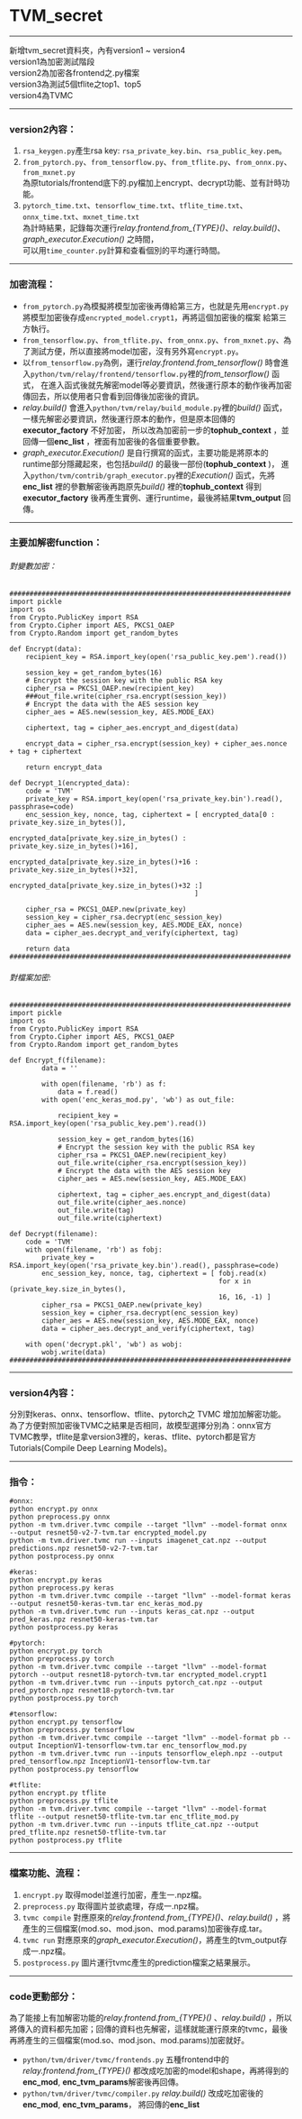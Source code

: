 # TVM_secret

----------------------
新增tvm_secret資料夾，內有version1 ~ version4  
version1為加密測試階段  
version2為加密各frontend之.py檔案  
version3為測試5個tflite之top1、top5  
version4為TVMC

----------------------
### version2內容：  
1. `rsa_keygen.py`產生rsa key: `rsa_private_key.bin`、`rsa_public_key.pem`。  
2. `from_pytorch.py`、`from_tensorflow.py`、`from_tflite.py`、`from_onnx.py`、`from_mxnet.py`  
  為原tutorials/frontend底下的.py檔加上encrypt、decrypt功能、並有計時功能。  
3. `pytorch_time.txt`、`tensorflow_time.txt`、`tflite_time.txt`、`onnx_time.txt`、`mxnet_time.txt`  
  為計時結果，記錄每次運行*relay.frontend.from_{TYPE}()*、*relay.build()*、*graph_executor.Execution()* 之時間，  
  可以用`time_counter.py`計算和查看個別的平均運行時間。
  
----------------------
### 加密流程：  
* `from_pytorch.py`為模擬將模型加密後再傳給第三方，也就是先用`encrypt.py`將模型加密後存成`encrypted_model.crypt1`，再將這個加密後的檔案
  給第三方執行。  
* `from_tensorflow.py`、`from_tflite.py`、`from_onnx.py`、`from_mxnet.py`、為了測試方便，所以直接將model加密，沒有另外寫`encrypt.py`。  
* 以`from_tensorflow.py`為例，運行*relay.frontend.from_tensorflow()* 時會進入`python/tvm/relay/frontend/tensorflow.py`裡的*from_tensorflow()* 函式，
  在進入函式後就先解密model等必要資訊，然後運行原本的動作後再加密傳回去，所以使用者只會看到回傳後加密後的資訊。
* *relay.build()* 會進入`python/tvm/relay/build_module.py`裡的*build()* 函式，一樣先解密必要資訊，然後運行原本的動作，但是原本回傳的**executor_factory** 不好加密，
  所以改為加密前一步的**tophub_context** ，並回傳一個**enc_list** ，裡面有加密後的各個重要參數。  
* *graph_executor.Execution()* 是自行撰寫的函式，主要功能是將原本的runtime部分隱藏起來，也包括*build()* 的最後一部份(**tophub_context** )，
  進入`python/tvm/contrib/graph_executor.py`裡的*Execution()* 函式，先將**enc_list** 裡的參數解密後再跑原先*build()* 裡的**tophub_context** 得到
  **executor_factory** 後再產生實例、運行runtime，最後將結果**tvm_output** 回傳。  
 
----------------------
### 主要加解密function：
###### 對變數加密：
```
######################################################################
import pickle
import os
from Crypto.PublicKey import RSA
from Crypto.Cipher import AES, PKCS1_OAEP
from Crypto.Random import get_random_bytes

def Encrypt(data): 
    recipient_key = RSA.import_key(open('rsa_public_key.pem').read())

    session_key = get_random_bytes(16)
    # Encrypt the session key with the public RSA key
    cipher_rsa = PKCS1_OAEP.new(recipient_key)
    ###out_file.write(cipher_rsa.encrypt(session_key))
    # Encrypt the data with the AES session key
    cipher_aes = AES.new(session_key, AES.MODE_EAX)

    ciphertext, tag = cipher_aes.encrypt_and_digest(data)

    encrypt_data = cipher_rsa.encrypt(session_key) + cipher_aes.nonce + tag + ciphertext

    return encrypt_data

def Decrypt_1(encrypted_data):
    code = 'TVM'
    private_key = RSA.import_key(open('rsa_private_key.bin').read(), passphrase=code)
    enc_session_key, nonce, tag, ciphertext = [ encrypted_data[0 : private_key.size_in_bytes()], 
                                                encrypted_data[private_key.size_in_bytes() : private_key.size_in_bytes()+16],
                                                encrypted_data[private_key.size_in_bytes()+16 : private_key.size_in_bytes()+32],
                                                encrypted_data[private_key.size_in_bytes()+32 :]
                                              ]

    cipher_rsa = PKCS1_OAEP.new(private_key)
    session_key = cipher_rsa.decrypt(enc_session_key)
    cipher_aes = AES.new(session_key, AES.MODE_EAX, nonce)
    data = cipher_aes.decrypt_and_verify(ciphertext, tag)

    return data
######################################################################
```
###### 對檔案加密:
```
######################################################################
import pickle
import os
from Crypto.PublicKey import RSA
from Crypto.Cipher import AES, PKCS1_OAEP
from Crypto.Random import get_random_bytes

def Encrypt_f(filename):         
        data = ''
    
        with open(filename, 'rb') as f:
            data = f.read()
        with open('enc_keras_mod.py', 'wb') as out_file:

            recipient_key = RSA.import_key(open('rsa_public_key.pem').read())
    
            session_key = get_random_bytes(16)
            # Encrypt the session key with the public RSA key
            cipher_rsa = PKCS1_OAEP.new(recipient_key)
            out_file.write(cipher_rsa.encrypt(session_key))
            # Encrypt the data with the AES session key
            cipher_aes = AES.new(session_key, AES.MODE_EAX)
        
            ciphertext, tag = cipher_aes.encrypt_and_digest(data)
            out_file.write(cipher_aes.nonce)
            out_file.write(tag)
            out_file.write(ciphertext)
            
def Decrypt(filename):
    code = 'TVM'
    with open(filename, 'rb') as fobj:
        private_key = RSA.import_key(open('rsa_private_key.bin').read(), passphrase=code)
        enc_session_key, nonce, tag, ciphertext = [ fobj.read(x) 
                                                    for x in (private_key.size_in_bytes(), 
                                                    16, 16, -1) ]
        cipher_rsa = PKCS1_OAEP.new(private_key)
        session_key = cipher_rsa.decrypt(enc_session_key)
        cipher_aes = AES.new(session_key, AES.MODE_EAX, nonce)
        data = cipher_aes.decrypt_and_verify(ciphertext, tag)

    with open('decrypt.pkl', 'wb') as wobj:
        wobj.write(data)
######################################################################
```

----------------------
### version4內容：
分別對keras、onnx、tensorflow、tflite、pytorch之 TVMC 增加加解密功能。  
為了方便對照加密後TVMC之結果是否相同，故模型選擇分別為：onnx官方TVMC教學，tflite是拿version3裡的，keras、tflite、pytorch都是官方Tutorials(Compile Deep Learning Models)。  

----------------------
### 指令：  
```
#onnx:
python encrypt.py onnx
python preprocess.py onnx
python -m tvm.driver.tvmc compile --target "llvm" --model-format onnx --output resnet50-v2-7-tvm.tar encrypted_model.py
python -m tvm.driver.tvmc run --inputs imagenet_cat.npz --output predictions.npz resnet50-v2-7-tvm.tar
python postprocess.py onnx

#keras:
python encrypt.py keras
python preprocess.py keras
python -m tvm.driver.tvmc compile --target "llvm" --model-format keras --output resnet50-keras-tvm.tar enc_keras_mod.py
python -m tvm.driver.tvmc run --inputs keras_cat.npz --output pred_keras.npz resnet50-keras-tvm.tar
python postprocess.py keras

#pytorch:
python encrypt.py torch
python preprocess.py torch
python -m tvm.driver.tvmc compile --target "llvm" --model-format pytorch --output resnet18-pytorch-tvm.tar encrypted_model.crypt1
python -m tvm.driver.tvmc run --inputs pytorch_cat.npz --output pred_pytorch.npz resnet18-pytorch-tvm.tar
python postprocess.py torch

#tensorflow:
python encrypt.py tensorflow
python preprocess.py tensorflow
python -m tvm.driver.tvmc compile --target "llvm" --model-format pb --output InceptionV1-tensorflow-tvm.tar enc_tensorflow_mod.py
python -m tvm.driver.tvmc run --inputs tensorflow_eleph.npz --output pred_tensorflow.npz InceptionV1-tensorflow-tvm.tar
python postprocess.py tensorflow

#tflite:
python encrypt.py tflite
python preprocess.py tflite
python -m tvm.driver.tvmc compile --target "llvm" --model-format tflite --output resnet50-tflite-tvm.tar enc_tflite_mod.py
python -m tvm.driver.tvmc run --inputs tflite_cat.npz --output pred_tflite.npz resnet50-tflite-tvm.tar
python postprocess.py tflite
```
----------------------
### 檔案功能、流程：  
1. `encrypt.py` 取得model並進行加密，產生一.npz檔。  
2. `preprocess.py` 取得圖片並欲處理，存成一.npz檔。  
3. `tvmc compile` 對應原來的*relay.frontend.from_{TYPE}()*、*relay.build()* ，將產生的三個檔案(mod.so、mod.json、mod.params)加密後存成.tar。  
4. `tvmc run` 對應原來的*graph_executor.Execution()*，將產生的tvm_output存成一.npz檔。  
5. `postprocess.py` 圖片運行tvmc產生的prediction檔案之結果展示。  

----------------------
### code更動部分：  
為了能接上有加解密功能的*relay.frontend.from_{TYPE}()* 、*relay.build()* ，所以將傳入的資料都先加密；回傳的資料也先解密，這樣就能運行原來的tvmc，最後再將產生的三個檔案(mod.so、mod.json、mod.params)加密就好。  
* `python/tvm/driver/tvmc/frontends.py` 五種frontend中的 *relay.frontend.from_{TYPE}()* 都改成吃加密的model和shape，再將得到的**enc_mod**, **enc_tvm_params**解密後再回傳。  
* `python/tvm/driver/tvmc/compiler.py` *relay.build()* 改成吃加密後的**enc_mod**, **enc_tvm_params**， 將回傳的**enc_list**
